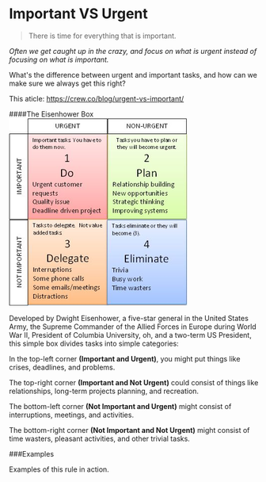 # Important VS Urgent

> There is time for everything that is important.

<i>Often we get caught up in the crazy, and focus on what is urgent instead of focusing on what is important.</i>

What's the difference between urgent and important tasks, and how can we make sure we always get this right?

This aticle: https://crew.co/blog/urgent-vs-important/

####The Eisenhower Box
![alt text](images/Urgentimportant.jpg)

Developed by Dwight Eisenhower, a five-star general in the United States Army, the Supreme Commander of the Allied Forces in Europe during World War II, President of Columbia University, oh, and a two-term US President, this simple box divides tasks into simple categories:

In the top-left corner **(Important and Urgent)**, you might put things like crises, deadlines, and problems.

The top-right corner **(Important and Not Urgent)** could consist of things like relationships, long-term projects planning, and recreation.

The bottom-left corner **(Not Important and Urgent)** might consist of interruptions, meetings, and activities.

The bottom-right corner **(Not Important and Not Urgent)** might consist of time wasters, pleasant activities, and other trivial tasks.
 
###Examples

Examples of this rule in action.
 